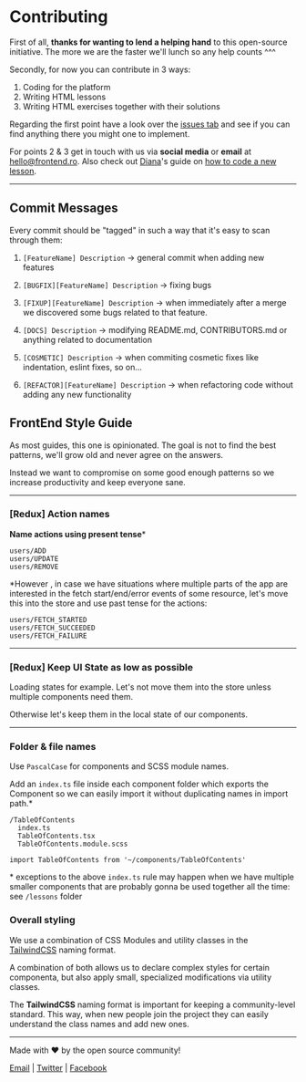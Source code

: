 # Contributing

First of all, **thanks for wanting to lend a helping hand** to this open-source initiative. The more we are the faster we'll lunch so any help counts ^^^

Secondly, for now you can contribute in 3 ways:

1. Coding for the platform
2. Writing HTML lessons
3. Writing HTML exercises together with their solutions

Regarding the first point have a look over the [issues tab](https://github.com/FrontEnd-ro/frontend.ro/issues) and see if you can find anything there you might one to implement. 

For points 2 & 3 get in touch with us via **social media** or **email** at [hello@frontend.ro](hello@frontend.ro). Also check out [Diana](https://github.com/andreeatoma)'s guide on [how to code a new lesson](https://docs.google.com/document/d/1GouCwi6sHI5kOWv77QzMX-l7yFs_wrlHTidTsqCHIdE/edit).

<hr />

## Commit Messages

Every commit should be "tagged" in such a way that it's easy to scan through them:

1. `[FeatureName] Description` -> general commit when adding new features

2. `[BUGFIX][FeatureName] Description` -> fixing bugs

3. `[FIXUP][FeatureName] Description` -> when immediately after a merge we discovered some bugs related to that feature.

4. `[DOCS] Description` -> modifying README.md, CONTRIBUTORS.md or anything related to documentation

5. `[COSMETIC] Description` -> when commiting cosmetic fixes like indentation, eslint fixes, so on...

6. `[REFACTOR][FeatureName] Description` -> when refactoring code without adding any new functionality

## FrontEnd Style Guide

As most guides, this one is opinionated. The goal is not to find the best patterns, we'll grow old and never agree on the answers. 

Instead we want to compromise on some good enough patterns so we increase productivity and keep everyone sane. 

<hr />

### [Redux] Action names

**Name actions using present tense***


```
users/ADD
users/UPDATE
users/REMOVE
```

*However , in case we have situations where multiple parts of the app are interested in the fetch start/end/error events of some resource, let's move this into the store and use past tense for the actions:

```
users/FETCH_STARTED
users/FETCH_SUCCEEDED
users/FETCH_FAILURE
```

<hr/>

### [Redux] Keep UI State as low as possible

Loading states for example. Let's not move them into the store unless multiple components need them.

Otherwise let's keep them in the local state of our components.

<hr/>

### Folder & file names

Use `PascalCase` for components and SCSS module names. 

Add an `index.ts` file inside each component folder which exports the Component so we can easily import it without duplicating names in import path.*

```
/TableOfContents
  index.ts
  TableOfContents.tsx
  TableOfContents.module.scss
```

`import TableOfContents from '~/components/TableOfContents'`

\* exceptions to the above `index.ts` rule may happen when we have multiple smaller components that are probably gonna be used together all the time: see `/lessons` folder

### Overall styling

We use a combination of CSS Modules and utility classes in the [TailwindCSS](https://tailwindcss.com/) naming format.

A combination of both allows us to declare complex styles for certain componenta, but also apply small, specialized modifications via utility classes.

The **TailwindCSS** naming format is important for keeping a community-level standard. This way, when new people join the project they can easily understand the class names and add new ones.

<hr />

Made with ❤ by the open source community!

[Email](hello@frontend.ro) |
[Twitter](https://twitter.com/FrontEndRo) | [Facebook](https://facebook.com/FrontEndRo)




